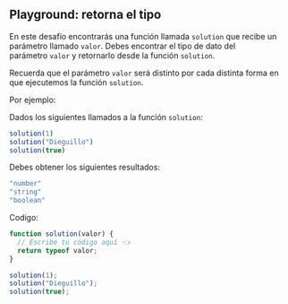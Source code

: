 ## ****Playground: retorna el tipo****

En este desafío encontrarás una función llamada `solution` que recibe un parámetro llamado `valor`. Debes encontrar el tipo de dato del parámetro `valor` y retornarlo desde la función `solution`.

Recuerda que el parámetro `valor` será distinto por cada distinta forma en que ejecutemos la función `solution`.

Por ejemplo:

Dados los siguientes llamados a la función `solution`:

```jsx
solution(1)
solution("Dieguillo")
solution(true)
```

Debes obtener los siguientes resultados:

```jsx
"number"
"string"
"boolean"
```

Codigo:

```jsx
function solution(valor) {
  // Escribe tu código aquí 👈
  return typeof valor;
}

solution(1);
solution("Dieguillo");
solution(true);
```